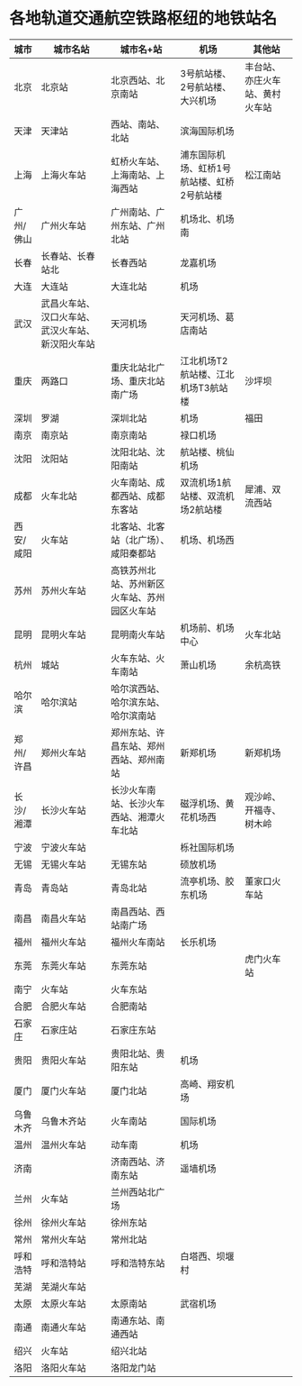 # 各地轨道交通航空铁路枢纽的地铁站名

| 城市      | 城市名站                                         | 城市名+站                                    | 机场                                       | 其他站                         |
| --------- | ------------------------------------------------ | -------------------------------------------- | ------------------------------------------ | ------------------------------ |
| 北京      | 北京站                                           | 北京西站、北京南站                           | 3号航站楼、2号航站楼、大兴机场             | 丰台站、亦庄火车站、黄村火车站 |
| 天津      | 天津站                                           | 西站、南站、北站                             | 滨海国际机场                               |                                |
| 上海      | 上海火车站                                       | 虹桥火车站、上海南站、上海西站               | 浦东国际机场、虹桥1号航站楼、虹桥2号航站楼 | 松江南站                       |
| 广州/佛山 | 广州火车站                                       | 广州南站、广州东站、广州北站                 | 机场北、机场南                             |                                |
| 长春      | 长春站、长春站北                                 | 长春西站                                     | 龙嘉机场                                   |                                |
| 大连      | 大连站                                           | 大连北站                                     | 机场                                       |                                |
| 武汉      | 武昌火车站、汉口火车站、武汉火车站、新汉阳火车站 | 天河机场                                     | 天河机场、葛店南站                         |                                |
| 重庆      | 两路口                                           | 重庆北站北广场、重庆北站南广场               | 江北机场T2航站楼、江北机场T3航站楼         | 沙坪坝                         |
| 深圳      | 罗湖                                             | 深圳北站                                     | 机场                                       | 福田                           |
| 南京      | 南京站                                           | 南京南站                                     | 禄口机场                                   |                                |
| 沈阳      | 沈阳站                                           | 沈阳北站、沈阳南站                           | 航站楼、桃仙机场                           |                                |
| 成都      | 火车北站                                         | 火车南站、成都西站、成都东客站               | 双流机场1航站楼、双流机场2航站楼           | 犀浦、双流西站                 |
| 西安/咸阳 | 火车站                                           | 北客站、北客站（北广场）、咸阳秦都站         | 机场、机场西                               |                                |
| 苏州      | 苏州火车站                                       | 高铁苏州北站、苏州新区火车站、苏州园区火车站 |                                            |                                |
| 昆明      | 昆明火车站                                       | 昆明南火车站                                 | 机场前、机场中心                           | 火车北站                       |
| 杭州      | 城站                                             | 火车东站、火车南站                           | 萧山机场                                   | 余杭高铁                       |
| 哈尔滨    | 哈尔滨站                                         | 哈尔滨西站、哈尔滨东站、哈尔滨南站           |                                            |                                |
| 郑州/许昌 | 郑州火车站                                       | 郑州东站、许昌东站、郑州西站、郑州南站       | 新郑机场                                   | 新郑机场                       |
| 长沙/湘潭 | 长沙火车站                                       | 长沙火车南站、长沙火车西站、湘潭火车北站     | 磁浮机场、黄花机场西                       | 观沙岭、开福寺、树木岭         |
| 宁波      | 宁波火车站                                       |                                              | 栎社国际机场                               |                                |
| 无锡      | 无锡火车站                                       | 无锡东站                                     | 硕放机场                                   |                                |
| 青岛      | 青岛站                                           | 青岛北站                                     | 流亭机场、胶东机场                         | 董家口火车站                   |
| 南昌      | 南昌火车站                                       | 南昌西站、西站南广场                         |                                            |                                |
| 福州      | 福州火车站                                       | 福州火车南站                                 | 长乐机场                                   |                                |
| 东莞      | 东莞火车站                                       | 东莞东站                                     |                                            | 虎门火车站                     |
| 南宁      | 火车站                                           | 火车东站                                     |                                            |                                |
| 合肥      | 合肥火车站                                       | 合肥南站                                     |                                            |                                |
| 石家庄    | 石家庄站                                         | 石家庄东站                                   |                                            |                                |
| 贵阳      | 贵阳火车站                                       | 贵阳北站、贵阳东站                           | 机场                                       |                                |
| 厦门      | 厦门火车站                                       | 厦门北站                                     | 高崎、翔安机场                             |                                |
| 乌鲁木齐  | 乌鲁木齐站                                       | 火车南站                                     | 国际机场                                   |                                |
| 温州      | 温州火车站                                       | 动车南                                       | 机场                                       |                                |
| 济南      |                                                  | 济南西站、济南东站                           | 遥墙机场                                   |                                |
| 兰州      | 火车站                                           | 兰州西站北广场                               |                                            |                                |
| 徐州      | 徐州火车站                                       | 徐州东站                                     |                                            |                                |
| 常州      | 常州火车站                                       | 常州北站                                     |                                            |                                |
| 呼和浩特  | 呼和浩特站                                       | 呼和浩特东站                                 | 白塔西、坝堰村                             |                                |
| 芜湖      | 芜湖火车站                                       |                                              |                                            |                                |
| 太原      | 太原火车站                                       | 太原南站                                     | 武宿机场                                   |                                |
| 南通      | 南通火车站                                       | 南通东站、南通西站                           |                                            |                                |
| 绍兴      | 火车站                                           | 绍兴北站                                     |                                            |                                |
| 洛阳      | 洛阳火车站                                       | 洛阳龙门站                                   |                                            |                                |
